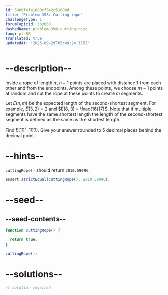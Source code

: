 ```yaml
---
id: 5900f4fa1000cf542c51000d
title: 'Problem 398: Cutting rope'
challengeType: 1
forumTopicId: 302063
dashedName: problem-398-cutting-rope
lang: pt-BR
translated: true
updatedAt: '2025-09-29T05:49:24.337Z'
---
```


# --description--

Inside a rope of length $n$, $n - 1$ points are placed with distance 1 from each other and from the endpoints. Among these points, we choose $m - 1$ points at random and cut the rope at these points to create $m$ segments.

Let $E(n, m)$ be the expected length of the second-shortest segment. For example, $E(3, 2) = 2$ and $E(8, 3) = \frac{16}{7}$. Note that if multiple segments have the same shortest length the length of the second-shortest segment is defined as the same as the shortest length.

Find $E({10}^7, 100)$. Give your answer rounded to 5 decimal places behind the decimal point.

# --hints--

`cuttingRope()` should return `2010.59096`.

```js
assert.strictEqual(cuttingRope(), 2010.59096);
```

# --seed--

## --seed-contents--

```js
function cuttingRope() {

  return true;
}

cuttingRope();
```

# --solutions--

```js
// solution required
```
